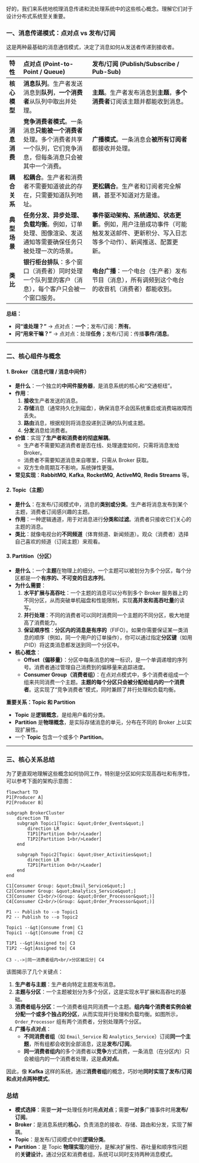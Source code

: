 好的，我们来系统地梳理消息传递和流处理系统中的这些核心概念。理解它们对于设计分布式系统至关重要。

### 一、消息传递模式：点对点 vs 发布/订阅

这是两种最基础的消息通信模式，决定了消息如何从发送者传递到接收者。

| 特性 | 点对点 (Point-to-Point / Queue) | 发布/订阅 (Publish/Subscribe / Pub-Sub) |
| :--- | :--- | :--- |
| **核心模型** | **消息队列**。生产者发送消息到**队列**，**一个消费者**从队列中取出并处理。 | **主题**。生产者发布消息到**主题**，**多个消费者**订阅该主题并都能收到消息。 |
| **消息消费** | **竞争消费者模式**。一条消息**只能被一个消费者**处理。多个消费者共享一个队列，它们竞争消息，但每条消息只会被其中一个消费。 | **广播模式**。一条消息会**被所有订阅者**都接收并处理。 |
| **耦合关系** | **松耦合**。生产者和消费者不需要知道彼此的存在，只需要知道队列地址。 | **更松耦合**。生产者和订阅者完全解耦，甚至不知道对方是谁。 |
| **典型场景** | **任务分发、异步处理、负载均衡**。例如，订单处理、图像渲染、发送通知等需要确保任务只被处理一次的场景。 | **事件驱动架构、系统通知、状态更新**。例如，用户注册成功事件（可能触发发送邮件、更新积分、写入日志等多个动作）、新闻推送、配置更新。 |
| **类比** | **银行柜台排队**：多个窗口（消费者）同时处理一个队列里的客户（消息），每个客户只会被一个窗口服务。 | **电台广播**：一个电台（生产者）发布节目（消息），所有调频到这个电台的收音机（消费者）都能收到。 |

**总结：**
*   **问“谁处理？”** -> 点对点：**一个**；发布/订阅：**所有**。
*   **问“用来干嘛？”** -> 点对点：处理**任务**；发布/订阅：传播**事件/消息**。

---

### 二、核心组件与概念

#### 1. Broker（消息代理 / 消息中间件）

*   **是什么**：一个独立的**中间件服务器**，是消息系统的核心和“交通枢纽”。
*   **作用**：
    1.  **接收**生产者发送的消息。
    2.  **存储**消息（通常持久化到磁盘），确保消息不会因系统重启或消费端故障而丢失。
    3.  **路由**消息，根据规则将消息投递到正确的队列或主题。
    4.  **分发**消息给消费者。
*   **价值**：实现了**生产者和消费者的彻底解耦**。
    *   生产者不需要知道消费者是否在线、处理速度如何，只需将消息发给 Broker。
    *   消费者不需要知道消息来自哪里，只需从 Broker 获取。
    *   双方生命周期互不影响，系统弹性更强。
*   **常见实现**：**RabbitMQ**, **Kafka**, **RocketMQ**, **ActiveMQ**, **Redis Streams** 等。

#### 2. Topic（主题）

*   **是什么**：在发布/订阅模式中，消息的**类别或分类**。生产者将消息发布到某个主题，消费者订阅感兴趣的主题。
*   **作用**：一种逻辑通道，用于对消息进行**分类和过滤**。消费者只接收它们关心的主题的消息。
*   **类比**：就像电视台的**不同频道**（体育频道、新闻频道）。观众（消费者）选择自己喜欢的频道（订阅主题）来观看。

#### 3. Partition（分区）

*   **是什么**：一个**主题**在物理上的细分。一个主题可以被划分为多个分区，每个分区都是一个**有序的、不可变的日志序列**。
*   **为什么需要**：
    1.  **水平扩展与高吞吐**：一个主题的消息可以分布到多个 Broker 服务器上的不同分区，从而突破单机磁盘和性能限制，实现**高并发和高吞吐量**的读写。
    2.  **并行处理**：不同的消费者可以同时消费同一个主题的不同分区，极大地提高了消费能力。
    3.  **保证顺序性**：**分区内的消息是有序的**（FIFO）。如果你需要保证某一类消息的顺序（例如，同一个用户的订单操作），你可以通过指定**分区键**（如用户ID）将这类消息都发送到同一个分区中。
*   **核心概念**：
    *   **Offset（偏移量）**：分区中每条消息的唯一标识，是一个单调递增的序列号。消费者通过管理自己消费到的偏移量来追踪进度。
    *   **Consumer Group（消费者组）**：在点对点模式中，多个消费者组成一个组来共同消费一个主题。**主题的每个分区只会被分配给组内的一个消费者**。这实现了“竞争消费者”模式，同时兼顾了并行处理和负载均衡。

**重要关系：Topic 和 Partition**
*   **Topic** 是**逻辑概念**，是给用户看的分类。
*   **Partition** 是**物理概念**，是实际存储消息的单元，分布在不同的 Broker 上以实现扩展性。
*   一个 **Topic** 包含一个或多个 **Partition**。

---

### 三、核心关系总结

为了更直观地理解这些概念如何协同工作，特别是分区如何实现高吞吐和有序性，可以参考下面的架构示意图：

```mermaid
flowchart TD
P1[Producer A]
P2[Producer B]

subgraph BrokerCluster
    direction TB
    subgraph Topic1[Topic: &quot;Order_Events&quot;]
        direction LR
        T1P1[Partition 0<br/>Leader]
        T1P2[Partition 1<br/>Leader]
    end

    subgraph Topic2[Topic: &quot;User_Activities&quot;]
        direction LR
        T2P1[Partition 0<br/>Leader]
    end
end

C1[Consumer Group: &quot;Email_Service&quot;]
C2[Consumer Group: &quot;Analytics_Service&quot;]
C3[Consumer C1<br/>(Group: &quot;Order_Processor&quot;)]
C4[Consumer C2<br/>(Group: &quot;Order_Processor&quot;)]

P1 -- Publish to --o Topic1
P2 -- Publish to --o Topic2

Topic1 --&gt|Consume from| C1
Topic1 --&gt|Consume from| C2

T1P1 --&gt|Assigned to| C3
T1P2 --&gt|Assigned to| C4

C3 -.->|同一消费者组内<br/>分区被瓜分| C4
```

该图揭示了几个关键点：
1.  **生产者与主题**：生产者向特定主题发布消息。
2.  **主题与分区**：一个主题被划分为多个分区，这是实现水平扩展和高吞吐的基础。
3.  **消费者组与分区**：一个消费者组共同消费一个主题。**组内每个消费者实例会被分配一个或多个独占的分区**，从而实现并行处理和负载均衡。如图所示，`Order_Processor` 组有两个消费者，分别处理两个分区。
4.  **广播与点对点**：
    *   **不同消费者组**（如 `Email_Service` 和 `Analytics_Service`）订阅**同一个主题**，所有组都会收到全部消息，这是**发布/订阅**。
    *   **同一消费者组内**的多个消费者以**竞争**方式消费，一条消息（在分区内）只会被组内的一个消费者处理，这是**点对点**。

因此，像 **Kafka** 这样的系统，通过**消费者组**的概念，巧妙地**同时实现了发布/订阅和点对点两种模式**。

### 总结

*   **模式选择**：需要**一对一**处理任务时用**点对点**；需要**一对多**广播事件时用**发布/订阅**。
*   **Broker**：是消息系统的**核心**，负责消息的接收、存储、路由和分发，实现了解耦。
*   **Topic**：是发布/订阅模式中的**逻辑分类**。
*   **Partition**：是 Topic **物理实现**的细分，是解决扩展性、吞吐量和顺序性问题的**关键设计**。通过分区和消费者组，系统可以同时支持两种消息模式。
